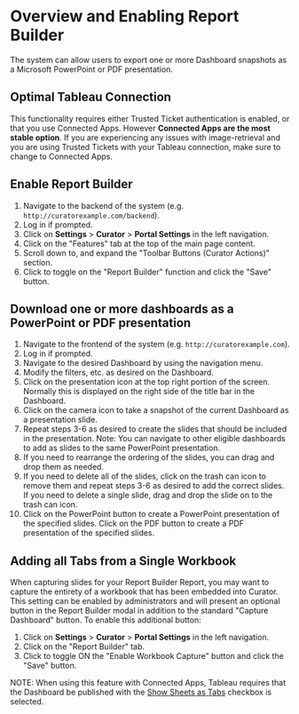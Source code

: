 # Overview and Enabling Report Builder

The system can allow users to export one or more Dashboard snapshots as a Microsoft PowerPoint or PDF presentation.

## Optimal Tableau Connection

This functionality requires either Trusted Ticket authentication is enabled, or that you use Connected Apps. However
**Connected Apps are the most stable option**.  If you are experiencing any issues with image-retrieval and you are
using Trusted Tickets with your Tableau connection, make sure to change to Connected Apps.

## Enable Report Builder

1. Navigate to the backend of the system (e.g. `http://curatorexample.com/backend`).
2. Log in if prompted.
3. Click on **Settings** > **Curator** > **Portal Settings** in the left navigation.
4. Click on the "Features" tab at the top of the main page content.
5. Scroll down to, and expand the "Toolbar Buttons (Curator Actions)" section.
6. Click to toggle on the "Report Builder" function and click the "Save" button.

## Download one or more dashboards as a PowerPoint or PDF presentation

1. Navigate to the frontend of the system (e.g. `http://curatorexample.com`).
2. Log in if prompted.
3. Navigate to the desired Dashboard by using the navigation menu.
4. Modify the filters, etc. as desired on the Dashboard.
5. Click on the presentation icon at the top right portion of the screen. Normally this is displayed on the right side
of the title bar in the Dashboard.
6. Click on the camera icon to take a snapshot of the current Dashboard as a presentation slide.
7. Repeat steps 3-6 as desired to create the slides that should be included in the presentation. Note: You can navigate
to other eligible dashboards to add as slides to the same PowerPoint presentation.
8. If you need to rearrange the ordering of the slides, you can drag and drop them as needed.
9. If you need to delete all of the slides, click on the trash can icon to remove them and repeat steps 3-6 as desired
to add the correct slides.  If you need to delete a single slide, drag and drop the slide on to the trash can icon.
10. Click on the PowerPoint button to create a PowerPoint presentation of the specified slides. Click on the PDF button
to create a PDF presentation of the specified slides.

## Adding all Tabs from a Single Workbook

When capturing slides for your Report Builder Report, you may want to capture the entirety of a workbook that has been
embedded into Curator.  This setting can be enabled by administrators and will present an optional button in the
Report Builder modal in addition to the standard "Capture Dashboard" button.  To enable this additional button:

1. Click on **Settings** > **Curator** > **Portal Settings** in the left navigation.
2. Click on the "Report Builder" tab.
3. Click to toggle ON the "Enable Workbook Capture" button and click the "Save" button.

NOTE: When using this feature with Connected Apps, Tableau requires that the Dashboard be published with the
[Show Sheets as Tabs](https://help.tableau.com/current/pro/desktop/en-us/publish_workbooks_howto.htm#show-sheets-as-tabs)
checkbox is selected.
